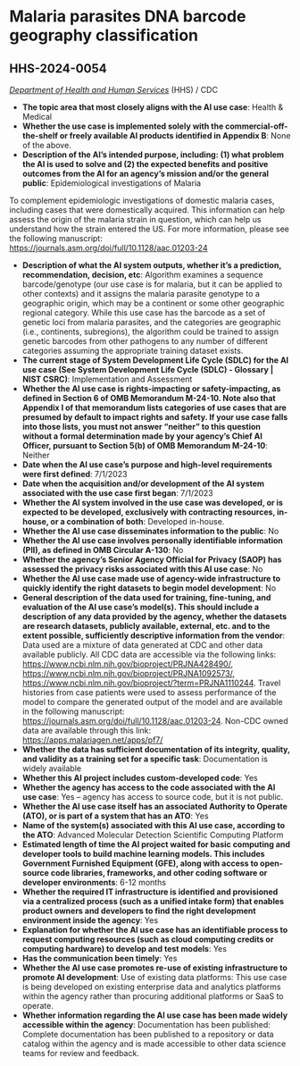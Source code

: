 # Malaria parasites DNA barcode geography classification
## HHS-2024-0054
_[Department of Health and Human Services](<../3_agency/Department of Health and Human Services.md>)_ (HHS) / CDC


+ **The topic area that most closely aligns with the AI use case**: Health & Medical
+ **Whether the use case is implemented solely with the commercial-off-the-shelf or freely available AI products identified in Appendix B**: None of the above.
+ **Description of the AI’s intended purpose, including: (1) what problem the AI is used to solve and (2) the expected benefits and positive outcomes from the AI for an agency’s mission and/or the general public**: Epidemiological investigations of Malaria

To complement epidemiologic investigations of domestic malaria cases, including cases that were domestically acquired. This information can help assess the origin of the malaria strain in question, which can help us understand how the strain entered the US. For more information, please see the following manuscript: https://journals.asm.org/doi/full/10.1128/aac.01203-24
+ **Description of what the AI system outputs, whether it’s a prediction, recommendation, decision, etc**: Algorithm examines a sequence barcode/genotype (our use case is for malaria, but it can be applied to other contexts) and it assigns the malaria parasite genotype to a geographic origin, which may be a continent or some other geographic regional category. While this use case has the barcode as a set of genetic loci from malaria parasites, and the categories are geographic (i.e., continents, subregions), the algorithm could be trained to assign genetic barcodes from other pathogens to any number of different categories assuming the appropriate training dataset exists.
+ **The current stage of System Development Life Cycle (SDLC) for the AI use case (See System Development Life Cycle (SDLC) - Glossary | NIST CSRC)**: Implementation and Assessment
+ **Whether the AI use case is rights-impacting or safety-impacting, as defined in Section 6 of OMB Memorandum M-24-10. Note also that Appendix I of that memorandum lists categories of use cases that are presumed by default to impact rights and safety. If your use case falls into those lists, you must not answer “neither” to this question without a formal determination made by your agency’s Chief AI Officer, pursuant to Section 5(b) of OMB Memorandum M-24-10**: Neither
+ **Date when the AI use case’s purpose and high-level requirements were first defined**: 7/1/2023
+ **Date when the acquisition and/or development of the AI system associated with the use case first began**: 7/1/2023
+ **Whether the AI system involved in the use case was developed, or is expected to be developed, exclusively with contracting resources, in-house, or a combination of both**: Developed in-house.
+ **Whether the AI use case disseminates information to the public**: No
+ **Whether the AI use case involves personally identifiable information (PII), as defined in OMB Circular A-130**: No
+ **Whether the agency’s Senior Agency Official for Privacy (SAOP) has assessed the privacy risks associated with this AI use case**: No
+ **Whether the AI use case made use of agency-wide infrastructure to quickly identify the right datasets to begin model development**: No
+ **General description of the data used for training, fine-tuning, and evaluation of the AI use case’s model(s). This should include a description of any data provided by the agency, whether the datasets are research datasets, publicly available, external, etc. and to the extent possible, sufficiently descriptive information from the vendor**: Data used are a mixture of data generated at CDC and other data available publicly. All CDC data are accessible via the following links: https://www.ncbi.nlm.nih.gov/bioproject/PRJNA428490/, https://www.ncbi.nlm.nih.gov/bioproject/PRJNA1092573/, https://www.ncbi.nlm.nih.gov/bioproject/?term=PRJNA1110244. Travel histories from case patients were used to assess performance of the model to compare the generated output of the model and are available in the following manuscript: https://journals.asm.org/doi/full/10.1128/aac.01203-24. Non-CDC owned data are available through this link: https://apps.malariagen.net/apps/pf7/
+ **Whether the data has sufficient documentation of its integrity, quality, and validity as a training set for a specific task**: Documentation is widely available
+ **Whether this AI project includes custom-developed code**: Yes
+ **Whether the agency has access to the code associated with the AI use case**: Yes – agency has access to source code, but it is not public.
+ **Whether the AI use case itself has an associated Authority to Operate (ATO), or is part of a system that has an ATO**: Yes
+ **Name of the system(s) associated with this AI use case, according to the ATO**: Advanced Molecular Detection Scientific Computing Platform
+ **Estimated length of time the AI project waited for basic computing and developer tools to build machine learning models. This includes Government Furnished Equipment (GFE), along with access to open-source code libraries, frameworks, and other coding software or developer environments**: 6-12 months
+ **Whether the required IT infrastructure is identified and provisioned via a centralized process (such as a unified intake form) that enables product owners and developers to find the right development environment inside the agency**: Yes
+ **Explanation for whether the AI use case has an identifiable process to request computing resources (such as cloud computing credits or computing hardware) to develop and test models**: Yes
+ **Has the communication been timely**: Yes
+ **Whether the AI use case promotes re-use of existing infrastructure to promote AI development**: Use of existing data platforms: This use case is being developed on existing enterprise data and analytics platforms within the agency rather than procuring additional platforms or SaaS to operate.
+ **Whether information regarding the AI use case has been made widely accessible within the agency**: Documentation has been published: Complete documentation has been published to a repository or data catalog within the agency and is made accessible to other data science teams for review and feedback.